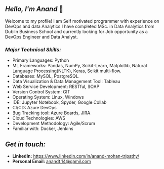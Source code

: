 ## *Hello, I'm Anand* 👋

Welcome to my profile! I am Self motivated programmer with experience on DevOps and data Analytics.I have completed MSc. in Data Analytics from Dublin Business School and currently looking for Job opportunity as a DevOps Engineer and Data Analyst. 


### *Major Technical Skills:* ###
* Primary Languages: Python
* ML Frameworks: Pandas, NumPy, Scikit-Learn, Matplotlib, Natural Language Processing(NLTK), Keras, Scikit multi-flow.
* Databases: MySQL, PostgreSQL.
* Data Visualization & Data Management Tool: Tableau
* Web Service Development: RESTful, SOAP
* Version Control System: GIT
* Operating System: Linux, Windows
* IDE: Jupyter Notebook, Spyder, Google Collab
* CI/CD: Azure DevOps
* Bug Tracking tool: Azure Boards, JIRA
* Cloud Technologies: AWS
* Development Methodology: Agile/Scrum
* Familiar with: Docker, Jenkins

## *Get in touch:* ##
- **LinkedIn:** https://www.linkedin.com/in/anand-mohan-tripathy/
- **Personal Email:** anandt.14@gamil.com
